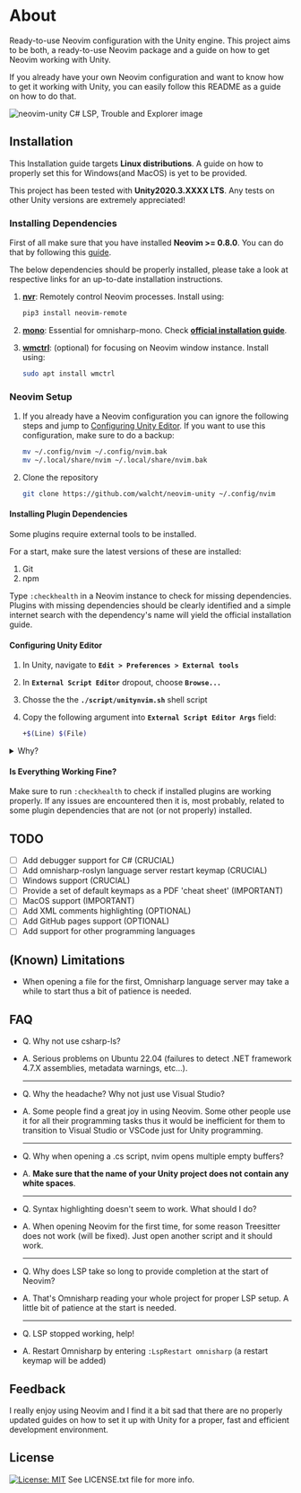 # About

Ready-to-use Neovim configuration with the Unity engine. This project aims to be
both, a ready-to-use Neovim package and a guide on how to get Neovim
working with Unity.

If you already have your own Neovim configuration and want to know how to get
it working with Unity, you can easily follow this README as a guide on how to
do that.

![neovim-unity C# LSP, Trouble and Explorer image](https://user-images.githubusercontent.com/89390465/266743629-3c074ba8-7e19-4089-8b09-cae6263ffea1.png)

## Installation

This Installation guide targets __Linux distributions__. A guide on how to
properly set this for Windows(and MacOS) is yet to be provided.

This project has been tested with __Unity2020.3.XXXX LTS__. Any tests on other
Unity versions are extremely appreciated!

### Installing Dependencies

First of all make sure that you have installed __Neovim >= 0.8.0__. You can do
that by following this [guide][neovim_installation].

The below dependencies should be properly installed, please take a look at
respective links for an up-to-date installation instructions.

1. __[nvr][nvr_repo]__: Remotely control Neovim processes. Install using:

    ```bash
    pip3 install neovim-remote
    ```

1. __[mono][mono_installation]__: Essential for omnisharp-mono.
Check __[official installation guide][mono_installation]__.

1. __[wmctrl][wmctrl_installation]__: (optional) for focusing on Neovim
window instance. Install using:

    ```bash
    sudo apt install wmctrl
    ```

### Neovim Setup

1. If you already have a Neovim configuration you can ignore the following
steps and jump to [Configuring Unity Editor](#configuring-unity-editor).
If you want to use this configuration, make sure to do a backup:

    ```bash
    mv ~/.config/nvim ~/.config/nvim.bak
    mv ~/.local/share/nvim ~/.local/share/nvim.bak
    ```

1. Clone the repository

    ```bash
    git clone https://github.com/walcht/neovim-unity ~/.config/nvim
    ```

#### Installing Plugin Dependencies

Some plugins require external tools to be installed.

For a start, make sure the latest versions of these are installed:

1. Git
1. npm

Type ```:checkhealth``` in a Neovim instance to check for missing dependencies.
Plugins with missing dependencies should be clearly identified and a simple
internet search with the dependency's name will yield the official installation
guide.

#### Configuring Unity Editor

1. In Unity, navigate to __```Edit > Preferences > External tools```__
2. In __```External Script Editor```__ dropout, choose __```Browse...```__
3. Chosse the the __```./script/unitynvim.sh```__ shell script
4. Copy the following argument into __```External Script Editor Args```__ field:

    ```bash
    +$(Line) $(File)
    ```

<details><summary>Why?</summary><br>
Usually when clicking on an error message in Unity's console, it directs
you towards the __file__ and the __position__ of the cause of that error.
To do that, Unity has to instantiate an editor server instance and provide it
with the file name, line and column. Now when opening another file, the same
editor server instance is used and the newly opened file will just appear
as a tab in the perviously instantiated editor server instance.
</details>

#### Is Everything Working Fine?

Make sure to run ```:checkhealth``` to check if installed plugins are working properly.
If any issues are encountered then it is, most probably, related to some plugin
dependencies that are not (or not properly) installed.

## TODO

- [ ] Add debugger support for C# (CRUCIAL)
- [ ] Add omnisharp-roslyn language server restart keymap (CRUCIAL)
- [ ] Windows support (CRUCIAL)
- [ ] Provide a set of default keymaps as a PDF 'cheat sheet' (IMPORTANT)
- [ ] MacOS support (IMPORTANT)
- [ ] Add XML comments highlighting (OPTIONAL)
- [ ] Add GitHub pages support (OPTIONAL)
- [ ] Add support for other programming languages

## (Known) Limitations

+ When opening a file for the first, Omnisharp language server may take a while
to start thus a bit of patience is needed.

## FAQ

+ Q. Why not use csharp-ls?
+ A. Serious problems on Ubuntu 22.04 (failures to detect .NET framework 4.7.X
assemblies, metadata warnings, etc...).

    ---

+ Q. Why the headache? Why not just use Visual Studio?
+ A. Some people find a great joy in using Neovim. Some other people use it for
all their programming tasks thus it would be inefficient for them to transition
to Visual Studio or VSCode just for Unity programming.

    ---

+ Q. Why when opening a .cs script, nvim opens multiple empty buffers?
+ A. __Make sure that the name of your Unity project does not contain any white
spaces__.

    ---

+ Q. Syntax highlighting doesn't seem to work. What should I do?
+ A. When opening Neovim for the first time, for some reason Treesitter does
not work (will be fixed). Just open another script and it should work.

    ---

+ Q. Why does LSP take so long to provide completion at the start of Neovim?
+ A. That's Omnisharp reading your whole project for proper LSP setup. A little
bit of patience at the start is needed.

    ---

+ Q. LSP stopped working, help!
+ A. Restart Omnisharp by entering ```:LspRestart omnisharp``` (a restart keymap
will be added)

## Feedback

I really enjoy using Neovim and I find it a bit sad that there are no
properly updated guides on how to set it up with Unity for a proper, fast
and efficient development environment.

## License

[![License: MIT](https://img.shields.io/badge/License-MIT-yellow.svg)](https://opensource.org/licenses/MIT)
See LICENSE.txt file for more info.

[neovim_installation]: https://github.com/neovim/neovim/tags
[nvr_repo]: https://github.com/mhinz/neovim-remote
[mono_installation]: https://www.mono-project.com/download/stable/
[wmctrl_installation]: https://linux.die.net/man/1/wmctrl
